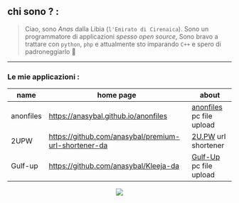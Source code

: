 ## chi sono ? : 

> Ciao, sono *Anas* dalla Libia (`l'Emirato di Cirenaica`). Sono un programmatore di applicazioni *spesso open source*,
> Sono bravo a trattare con `python`, `php` e attualmente sto imparando `C++` e spero di padroneggiarlo 🙂

<hr>

### Le mie applicazioni :

| name      | home page                                            | about                                            |
| --------- | ---------------------------------------------------- | ------------------------------------------------ |
| anonfiles | https://anasybal.github.io/anonfiles                 | [anonfiles](http://anonfiles.com) pc file upload |
| 2UPW      | https://github.com/anasybal/premium-url-shortener-da | [2U.PW](http://2u.pw) url shortener              |
| Gulf-up   | https://github.com/anasybal/Kleeja-da                | [Gulf-Up](http://gulf-up.com) pc file upload     |

<p align="center">
  <img src="https://github-readme-stats.vercel.app/api/top-langs/?username=anasybal">
</p>
